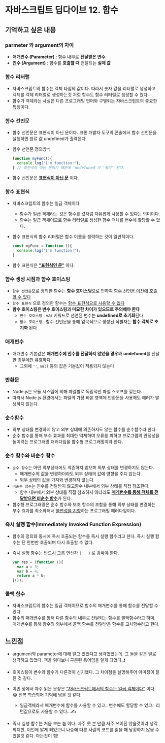 # 자바스크립트 딥다이브 12. 함수

## 기억하고 싶은 내용

### parmeter 와 argument의 차이

- **매개변수 (Parameter)** : 함수 내부로 **전달받은 변수**
- **인수 (Argument)** : 함수를 **호출할 때** 전달되는 **실제 값**



### 함수 리터럴

- 자바스크립트의 함수는 객체 타입의 값이다. 따라서 숫자 값을 리터럴로 생성하고 객체를 객체 리터럴로 생성하는것 처럼 함수도 함수 리터럴로 생성할 수 있다.
- 함수가 객체라는 사실은 다른 프로그래밍 언어와 구별되는 자바스크립트의 중요한 특징이다.



### 함수 선언문

- 함수 선언문은 표현식이 아닌 문이다. 크롬 개발자 도구의 콘솔에서 함수 선언문을 실행하면 완료 값 undefined가 출력된다.

- 함수 선언문 정의방식

  ```javascript
  function myFunc(){
    console.log("I'm function!");
  } // 표현식이 아닌 문이기 때문에 'undefuned'가 '평가' 된다.
  ```

- 함수 선언문은 **<u>표현식이 아닌 문</u>** 이다.



### 함수 표현식

- 자바스크립트의 함수는 일급 객체이다

  - 함수가 일급 객체라는 것은 함수를 값처럼 자유롭게 사용할 수 있다는 의미이다.
  - 함수는 일급 객체이므로 함수 리터럴로 생성한 함수 객체를 변수에 할당할 수 있다.

- 함수 표현식의 함수 리터럴은 함수 이름을 생략하는 것이 일반적이다.

  ```javascript
  const myFunc = function (){
    console.log("I'm function!");
  }
  ```

- 함수 표현식은 **<u>"표현식인 문"</u>** 이다.



### 함수 생성 시점과 함수 호이스팅

- `함수 선언문`으로 정의한 함수는 **함수 호이스팅**으로 인하여 <u>함수 선언문 이전에 호출할 수 있다</u>
- `함수 표현식` 으로 정의한 함수는 <u>함수 표현식으로 사용할 수 없다</u>
- **함수 호이스팅은 변수 호이스팅과 미묘한 차이가 있으므로 주의해야 한다**
  - `변수 호이스팅` : var 키워드로 선언된 변수는 **undefined로 초기화**된다
  - `함수 호이스팅` : 함수 선언문을 통해 암묵적으로 생성된 식별자는 **함수 객체로 초기화** 된다



### 매개변수

- 매개변수 기본값은 **매개변수에 인수를 전달하지 않았을 경우**와 **undefuned**를 전달한 경우에만 유효하다.
  - 그외에 `''`, `null` 등의 값은 기본값이 적용되지 않는다



### 반환문

- Node.js는 모듈 시스템에 의해 파일별로 독립적인 파일 스코프를 갖는다.
- 따라서 Node.js 환경에서는 파일의 가장 바깥 영역에 반환문을 사용해도 에러가 발생하지 않는다.



### 순수함수

- 외부 상태를 변경하지 않고 외부 상태에 의존하지도 않는 함수를 순수함수라 한다.
- 순수 함수를 통해 부수 효과를 최대한 억제하여 오류를 피하고 프로그램의 안정성을 높이려는 프로그래밍 패러다임을 함수형 프로그래밍이라 한다.



### 순수 함수와 비순수 함수

- `순수 함수`는 어떤 외부상태에도 의존하지 않으며 외부 상태를 변경하지도 않는다.
  - 매개변수의 값을 변경하더라도 외부 상태의 값에 영향을 주지 않는다.
  - 외부 상태의 값을 가져와 변경하지 않는다.
- `비순수 함수`는 인수를 전달받지 않고함수 내부에서 외부 상태를 직접 참조한다.
  - 함수 내부에서 외부 상태를 직접 참조하지 않더라도 <u>**매개변수를 통해 객체를 전달받으면 비순수 함수**</u>가 된다.
- 함수형 프로그래밍은 순수 함수와 보조 함수의 조합을 통해 외부 상태를 변경하는 부수 효과를 최소화해서 <u>불변성을 지향</u>하는 프로그래밍 패러다임이다.



### 즉시 실행 함수(Immediately Invoked Function Expression)

- 함수의 정의와 동시에 즉시 호출되는 함수를 즉시 실행 함수라고 한다. 즉시 실행 함수는 단 한번만 호출되며 다시 호출할 수 없다.

- 즉시 실행 함수는 반드시 그룹 연산자 `(   )` 로 감싸야 한다.

  ```javascript
  var res = (function (){
    var a = 3;
    var b = 4;
    return a * b;
  }());
  ```

  

### 콜백 함수

- 자바스크립트의 함수는 일급 객체이므로 함수의 매개변수를 통해 함수를 전달할 수 있다.
- 함수의 매개변수를 통해 다른 함수의 내부로 전달되는 함수를 콜백함수라고 하며, 매개변수를 통해 함수의 외부에서 콜백 함수를 전달받은 함수를 고차함수라고 한다.







## 느낀점

- argument와 parameter에 대해 알고 있었다고 생각했었는데, 그 둘을 같은 말로 생각하고 있었다. 책을 읽다보니 구분된 용어임을 알게 되었다..❗️
- 호이스팅이 변수와 함수가 다른것이 신기했다. 그 차이점을 설명해주어 이미징이 잘 된 것 같다.
- 이번 장에서 자주 읽은 문장은 <u>"자바스크립트에서의 함수는 일급 객체이다"</u> 이다. 😂  반복 학습되어 기억에 남을 것 같다.
  - 일급객체라서 매개변수에 함수를 사용할 수 있고..  변수에도 할당할 수 있고.. 리턴값으로도 사용할 수 있다...✍️

- 즉시 실행 함수는 처음 보는 놈 이다. 자주 못 본 만큼 자주 쓰이진 않을것이라 생각되지만, 이번에 알게 되었으니 나중에 다른 사람의 코드를 읽을 때 당황하지 않을 수 있을것 같다. 아는것이 힘!